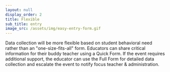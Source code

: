```yaml
---
layout: null
display_order: 2
title: Flexible
sub_title: entry
image_src: /assets/img/easy-entry-form.gif
---
```

Data collection will be more flexible based on student behavioral need rather than an "one-size-fits-all" form. Educators can share critical information for their buddy teacher using a Quick Form. If the event requires additional support, the educator can use the Full Form for detailed data collection and escalate the event to notify focus teacher & administration.  